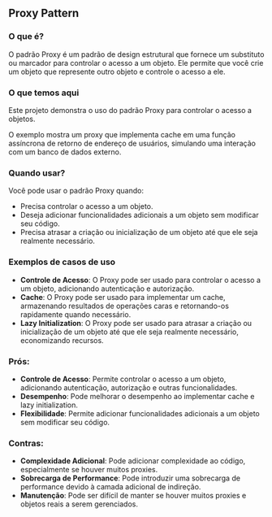 ## Proxy Pattern

### O que é?
O padrão Proxy é um padrão de design estrutural que fornece um substituto ou marcador para controlar o acesso a um objeto. Ele permite que você crie um objeto que represente outro objeto e controle o acesso a ele.

### O que temos aqui
Este projeto demonstra o uso do padrão Proxy para controlar o acesso a objetos.

O exemplo mostra um proxy que implementa cache em uma função assíncrona de retorno de endereço de usuários, simulando uma interação com um banco de dados externo.

### Quando usar?
Você pode usar o padrão Proxy quando:
- Precisa controlar o acesso a um objeto.
- Deseja adicionar funcionalidades adicionais a um objeto sem modificar seu código.
- Precisa atrasar a criação ou inicialização de um objeto até que ele seja realmente necessário.

### Exemplos de casos de uso
- **Controle de Acesso**: O Proxy pode ser usado para controlar o acesso a um objeto, adicionando autenticação e autorização.
- **Cache**: O Proxy pode ser usado para implementar um cache, armazenando resultados de operações caras e retornando-os rapidamente quando necessário.
- **Lazy Initialization**: O Proxy pode ser usado para atrasar a criação ou inicialização de um objeto até que ele seja realmente necessário, economizando recursos.

### Prós:
- **Controle de Acesso**: Permite controlar o acesso a um objeto, adicionando autenticação, autorização e outras funcionalidades.
- **Desempenho**: Pode melhorar o desempenho ao implementar cache e lazy initialization.
- **Flexibilidade**: Permite adicionar funcionalidades adicionais a um objeto sem modificar seu código.

### Contras:
- **Complexidade Adicional**: Pode adicionar complexidade ao código, especialmente se houver muitos proxies.
- **Sobrecarga de Performance**: Pode introduzir uma sobrecarga de performance devido à camada adicional de indireção.
- **Manutenção**: Pode ser difícil de manter se houver muitos proxies e objetos reais a serem gerenciados.
